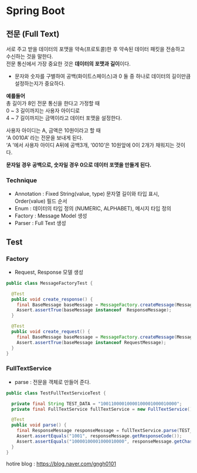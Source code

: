 # Spring Boot 

## 전문 (Full Text) 
서로 주고 받을 데이터의 포맷을 약속(프로토콜)한 후 약속된 데이터 패킷을 전송하고 수신하는 것을 말한다.<br/>
전문 통신에서 가장 중요한 것은 <b>데이터의 포맷과 길이</b>이다.


- 문자와 숫자를 구별하여 공백(화이트스페이스)과 0  둘 중 하나로 데이터의 길이만큼 설정하는지가 중요하다. 

<b>예를들어</b> <br/>
총 길이가 8인 전문 통신을 한다고 가정할 때 <br/>
0 ~ 3 길이까지는  사용자 아이디로 <br/>
4 ~ 7 길이까지는  금액이라고 데이터 포맷을 설정한다. <br/>

사용자 아이디는 A, 금액은 10원이라고 할 때 <br/>
‘A   0010A’ 라는 전문을 보내게 된다.  <br/>
‘A   ’에서 사용자 아이디 A뒤에 공백3개, ‘0010’은 10원앞에 0이 2개가 채워지는 것이다.<br/>

<b>문자일 경우 공백으로, 숫자일 경우 0으로 데이터 포맷을 만들게 된다. </b><br/>


### Technique
- Annotation : Fixed String(value, type) 문자열 길이와 타입 표시, Order(value) 필드 순서
- Enum : 데이터의 타입 정의 (NUMERIC, ALPHABET), 메시지 타입 정의
- Factory : Message Model 생성
- Parser : Full Text 생성

## Test

### Factory
- Request, Response 모델 생성
````java
public class MessageFactoryTest {

  @Test
  public void create_response() {
    final BaseMessage baseMessage = MessageFactory.createMessage(MessageType.RESPONSE);
    Assert.assertTrue(baseMessage instanceof  ResponseMessage);
  }

  @Test
  public void create_request() {
    final BaseMessage baseMessage = MessageFactory.createMessage(MessageType.REQUEST);
    Assert.assertTrue(baseMessage instanceof RequestMessage);
  }
}

````

### FullTextService

- parse : 전문을 객체로 만들어 준다.

````java
public class TestFullTextServiceTest {

  private final String TEST_DATA = "10011000010000100001000010000";
  private final FullTextService fullTextService = new FullTextService();

  @Test
  public void parse() {
    final ResponseMessage responseMessage = fullTextService.parse(TEST_DATA);
    Assert.assertEquals("1001", responseMessage.getResponseCode());
    Assert.assertEquals("10000100001000010000", responseMessage.getChaserNumber());
  }
}

````


hotire blog : https://blog.naver.com/gngh0101
